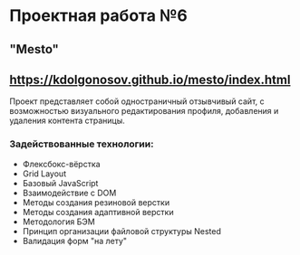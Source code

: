 # Проектная работа №6
## "Mesto"
## https://kdolgonosov.github.io/mesto/index.html

Проект представляет собой одностраничный отзывчивый сайт, с возможностью визуального редактирования профиля, добавления и удаления контента страницы.

### Задействованные технологии:
- Флексбокс-вёрстка
- Grid Layout
- Базовый JavaScript
- Взаимодействие с DOM
- Методы создания резиновой верстки
- Методы создания адаптивной верстки
- Методология БЭМ
- Принцип организации файловой структуры Nested
- Валидация форм "на лету"